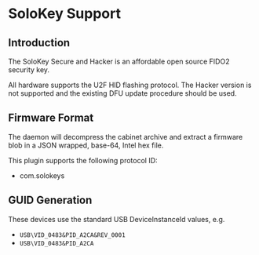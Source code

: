 SoloKey Support
===============

Introduction
------------

The SoloKey Secure and Hacker is an affordable open source FIDO2 security key.

All hardware supports the U2F HID flashing protocol. The Hacker version is not
supported and the existing DFU update procedure should be used.

Firmware Format
---------------

The daemon will decompress the cabinet archive and extract a firmware blob in
a JSON wrapped, base-64, Intel hex file.

This plugin supports the following protocol ID:

 * com.solokeys

GUID Generation
---------------

These devices use the standard USB DeviceInstanceId values, e.g.

 * `USB\VID_0483&PID_A2CA&REV_0001`
 * `USB\VID_0483&PID_A2CA`
